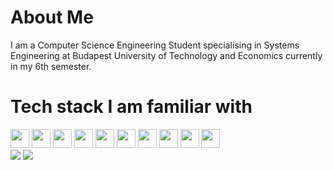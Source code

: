 #  About Me
I am a Computer Science Engineering Student specialising in Systems Engineering at Budapest University of Technology and Economics currently in my 6th semester.

# Tech stack I am familiar with
<div>
  <img src="https://github.com/get-icon/geticon/raw/master/icons/typescript-icon.svg" width="30px" height="30px">
  <img src="https://github.com/get-icon/geticon/raw/master/icons/javascript.svg" width="30px" height="30px">
  <img src="https://github.com/get-icon/geticon/raw/master/icons/java.svg" width="30px" height="30px">
  <img src="https://github.com/get-icon/geticon/raw/master/icons/c.svg" width="30px" height="30px">
  <img src="https://github.com/get-icon/geticon/raw/master/icons/c-plusplus.svg" width="30px" height="30px">
  <img src="https://github.com/get-icon/geticon/raw/master/icons/c-sharp.svg" width="30px" height="30px">
  <img src="https://github.com/get-icon/geticon/raw/master/icons/postgresql.svg" width="30px" height="30px">
  <img src="https://github.com/get-icon/geticon/raw/master/icons/nodejs-icon.svg" width="30px" height="30px">
  <img src="https://github.com/get-icon/geticon/raw/master/icons/nestjs.svg" width="30px" height="30px">
  <img src="https://github.com/get-icon/geticon/raw/master/icons/prisma.svg" width="30px" height="30px">
</div>
<div>
  <img src="https://github-readme-stats.vercel.app/api?username=dkrisztan&show_icons=true&hide_border=true&theme=rose_pine#gh-dark-mode-only">
  <img src="http://github-profile-summary-cards.vercel.app/api/cards/profile-details?username=dkrisztan&theme=rose_pine#gh-dark-mode-only">
</div>
